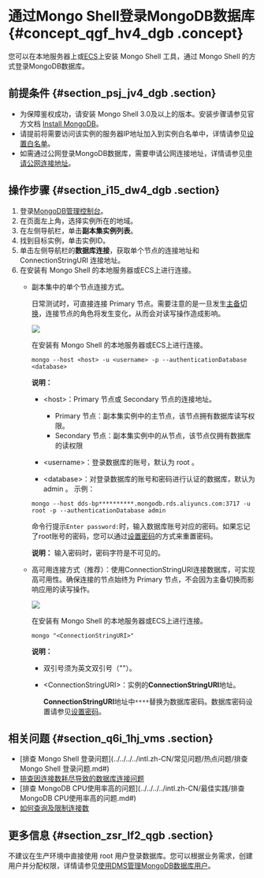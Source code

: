 # 通过Mongo Shell登录MongoDB数据库 {#concept_qgf_hv4_dgb .concept}

您可以在本地服务器上或[ECS](https://www.alibabacloud.com/help/zh/doc-detail/25367.htm)上安装 Mongo Shell 工具，通过 Mongo Shell 的方式登录MongoDB数据库。

## 前提条件 {#section_psj_jv4_dgb .section}

-   为保障鉴权成功，请安装 Mongo Shell 3.0及以上的版本。安装步骤请参见官方文档 [Install MongoDB](https://docs.mongodb.com/v3.4/installation/)。
-   请提前将需要访问该实例的服务器IP地址加入到实例白名单中，详情请参见[设置白名单](intl.zh-CN/副本集快速入门/设置白名单.md#)。
-   如需通过公网登录MongoDB数据库，需要申请公网连接地址，详情请参见[申请公网连接地址](intl.zh-CN/副本集快速入门/申请公网连接地址.md#)。

## 操作步骤 {#section_i15_dw4_dgb .section}

1.  登录[MongoDB管理控制台](https://mongodb.console.aliyun.com/)。
2.  在页面左上角，选择实例所在的地域。
3.  在左侧导航栏，单击**副本集实例列表**。
4.  找到目标实例，单击实例ID。
5.  单击左侧导航栏的**数据库连接**，获取单个节点的连接地址和 ConnectionStringURI 连接地址。
6.  在安装有 Mongo Shell 的本地服务器或ECS上进行连接。
    -   副本集中的单个节点连接方式。

        日常测试时，可直接连接 Primary 节点。需要注意的是一旦发生[主备切换](../../../../intl.zh-CN/用户指南/主备切换/副本集实例设置主备切换.md#)，连接节点的角色将发生变化，从而会对读写操作造成影响。

        ![](http://static-aliyun-doc.oss-cn-hangzhou.aliyuncs.com/assets/img/6675/156289587331535_zh-CN.png)

        在安装有 Mongo Shell 的本地服务器或ECS上进行连接。

        ``` {#codeblock_0ir_ix4_mhb}
        mongo --host <host> -u <username> -p --authenticationDatabase <database>
        ```

        **说明：** 

        -   <host\>：Primary 节点或 Secondary 节点的连接地址。

            -   Primary 节点：副本集实例中的主节点，该节点拥有数据库读写权限。
            -   Secondary 节点：副本集实例中的从节点，该节点仅拥有数据库的读权限
        -   <username\>：登录数据库的账号，默认为 root 。
        -   <database\>：对登录数据库的账号和密码进行认证的数据库，默认为 admin 。
        示例：

        ``` {#codeblock_0uo_225_fl1}
        mongo --host dds-bp**********.mongodb.rds.aliyuncs.com:3717 -u root -p --authenticationDatabase admin
        ```

        命令行提示`Enter password:`时，输入数据库账号对应的密码。如果忘记了root账号的密码，您可以通过[设置密码](intl.zh-CN/副本集快速入门/设置密码.md#)的方式来重置密码。

        **说明：** 输入密码时，密码字符是不可见的。

    -   高可用连接方式（推荐）：使用ConnectionStringURI连接数据库，可实现高可用性。确保连接的节点始终为 Primary 节点，不会因为主备切换而影响应用的读写操作。

        ![](http://static-aliyun-doc.oss-cn-hangzhou.aliyuncs.com/assets/img/6675/156289587334449_zh-CN.png)

        在安装有 Mongo Shell 的本地服务器或ECS上进行连接。

        ``` {#codeblock_wdb_fxr_di4}
        mongo "<ConnectionStringURI>"
        ```

        **说明：** 

        -   双引号须为英文双引号（""）。
        -   <ConnectionStringURI\>：实例的**ConnectionStringURI**地址。

            **ConnectionStringURI**地址中`****`替换为数据库密码。数据库密码设置请参见[设置密码](intl.zh-CN/副本集快速入门/设置密码.md#)。


## 相关问题 {#section_q6i_1hj_vms .section}

-   [排查 Mongo Shell 登录问题](../../../../intl.zh-CN/常见问题/热点问题/排查 Mongo Shell 登录问题.md#)
-   [排查因连接数耗尽导致的数据库连接问题](../../../../intl.zh-CN/常见问题/热点问题/排查因连接数耗尽导致的数据库连接问题.md#)
-   [排查 MongoDB CPU使用率高的问题](../../../../intl.zh-CN/最佳实践/排查MongoDB CPU使用率高的问题.md#)
-   [如何查询及限制连接数](../../../../intl.zh-CN/常见问题/热点问题/如何查询及限制连接数.md#)

## 更多信息 {#section_zsr_lf2_qgb .section}

不建议在生产环境中直接使用 root 用户登录数据库。您可以根据业务需求，创建用户并分配权限，详情请参见[使用DMS管理MongoDB数据库用户](../../../../intl.zh-CN/用户指南/账号管理/使用DMS管理MongoDB数据库用户.md#)。

